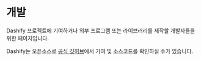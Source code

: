 # 개발
Dashify 프로젝트에 기여하거나 외부 프로그램 또는 라이브러리를 제작할 개발자들을 위한 페이지입니다.

Dashify는 오픈소스로 [공식 깃허브](https://github.com/MC-Dashify)에서 기여 및 소스코드를 확인하실 수가 있습니다.
